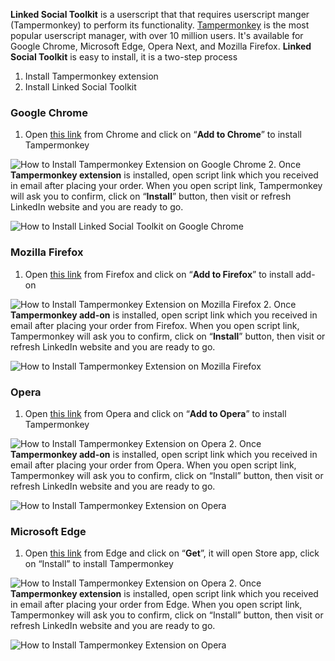 **Linked Social Toolkit** is a userscript that that requires userscript manger (Tampermonkey) to perform its functionality. [Tampermonkey](https://tampermonkey.net/) is the most popular userscript manager, with over 10 million users. It's available for Google Chrome, Microsoft Edge, Opera Next, and Mozilla Firefox.
**Linked Social Toolkit** is easy to install, it is a two-step process
1. Install Tampermonkey extension
2. Install Linked Social Toolkit
### Google Chrome

1. Open [this link](https://chrome.google.com/webstore/detail/tampermonkey/dhdgffkkebhmkfjojejmpbldmpobfkfo) from Chrome and click on “**Add to Chrome**” to install Tampermonkey

![How to Install Tampermonkey Extension on Google Chrome](https://github.com/ZiaUrR3hman/LinkedSocialToolkit/raw/master/images/How-to-Install-Tampermonkey-Extension-on-Google-Chrome-image001.png) 
2. Once **Tampermonkey extension** is installed, open script link which you received in email after placing your order. When you open script link, Tampermonkey will ask you to confirm, click on “**Install**” button, then visit or refresh LinkedIn website and you are ready to go.

![How to Install Linked Social Toolkit on Google Chrome](https://github.com/ZiaUrR3hman/LinkedSocialToolkit/raw/master/images/How-to-Install-Linked-Social-Toolkit-on-Google-Chrome-image002.png) 

### Mozilla Firefox
1. Open [this link](https://addons.mozilla.org/en-US/firefox/addon/tampermonkey/) from Firefox and click on “**Add to Firefox**” to install add-on

 ![How to Install Tampermonkey Extension on Mozilla Firefox](https://github.com/ZiaUrR3hman/LinkedSocialToolkit/raw/master/images/How-to-Install-Tampermonkey-addon-on-Mozilla-Firefox-image003.png)
2. Once **Tampermonkey add-on** is installed, open script link which you received in email after placing your order from Firefox. When you open script link, Tampermonkey will ask you to confirm, click on “**Install**” button, then visit or refresh LinkedIn website and you are ready to go.

 ![How to Install Tampermonkey Extension on Mozilla Firefox](https://github.com/ZiaUrR3hman/LinkedSocialToolkit/raw/master/images/How-to-Install-Linked-Social-Toolkit-on-Mozilla-Firefox-image010.png)

### Opera
1. Open [this link](https://addons.opera.com/en/extensions/details/tampermonkey-beta/) from Opera and click on “**Add to Opera**” to install Tampermonkey

  ![How to Install Tampermonkey Extension on Opera](https://github.com/ZiaUrR3hman/LinkedSocialToolkit/raw/master/images/How-to-Install-Tampermonkey-Extension-on-Opera-image303.png)
2. Once **Tampermonkey add-on** is installed, open script link which you received in email after placing your order from Opera. When you open script link, Tampermonkey will ask you to confirm, click on “Install” button, then visit or refresh LinkedIn website and you are ready to go.

  ![How to Install Tampermonkey Extension on Opera](https://github.com/ZiaUrR3hman/LinkedSocialToolkit/raw/master/images/How-to-Install-Linked-Social-Toolkit-on-Opera-image304.png)
 
### Microsoft Edge
1. Open [this link](https://www.microsoft.com/store/apps/9NBLGGH5162S) from Edge and click on “**Get**”, it will open Store app, click on “Install” to install Tampermonkey

 ![How to Install Tampermonkey Extension on Opera](https://github.com/ZiaUrR3hman/LinkedSocialToolkit/raw/master/images/How-to-Install-Tampermonkey-Extension-on-Microsoft-Edge-image305.png)
2. Once **Tampermonkey extension** is installed, open script link which you received in email after placing your order from Edge. When you open script link, Tampermonkey will ask you to confirm, click on “Install” button, then visit or refresh LinkedIn website and you are ready to go.

![How to Install Tampermonkey Extension on Opera](https://github.com/ZiaUrR3hman/LinkedSocialToolkit/raw/master/images/How-to-Install-Linked-Social-Toolkit-on-Microsoft-Edge-image306.png)
